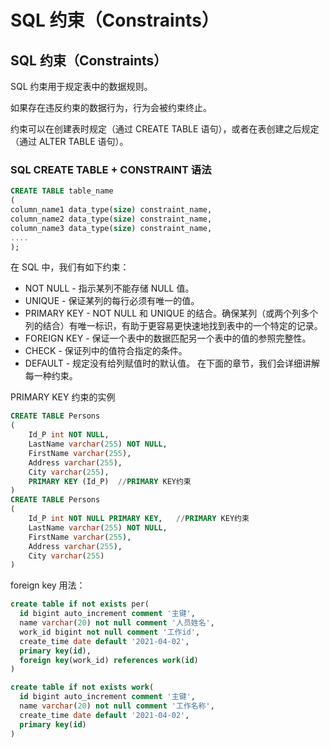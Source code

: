# SQL 约束（Constraints）
## SQL 约束（Constraints）
SQL 约束用于规定表中的数据规则。

如果存在违反约束的数据行为，行为会被约束终止。

约束可以在创建表时规定（通过 CREATE TABLE 语句），或者在表创建之后规定（通过 ALTER TABLE 语句）。

### SQL CREATE TABLE + CONSTRAINT 语法
```sql
CREATE TABLE table_name
(
column_name1 data_type(size) constraint_name,
column_name2 data_type(size) constraint_name,
column_name3 data_type(size) constraint_name,
....
);
```

在 SQL 中，我们有如下约束：
- NOT NULL - 指示某列不能存储 NULL 值。
- UNIQUE - 保证某列的每行必须有唯一的值。
- PRIMARY KEY - NOT NULL 和 UNIQUE 的结合。确保某列（或两个列多个列的结合）有唯一标识，有助于更容易更快速地找到表中的一个特定的记录。
- FOREIGN KEY - 保证一个表中的数据匹配另一个表中的值的参照完整性。
- CHECK - 保证列中的值符合指定的条件。
- DEFAULT - 规定没有给列赋值时的默认值。
在下面的章节，我们会详细讲解每一种约束。

PRIMARY KEY 约束的实例

```sql
CREATE TABLE Persons
(
    Id_P int NOT NULL,
    LastName varchar(255) NOT NULL,
    FirstName varchar(255),
    Address varchar(255),
    City varchar(255),
    PRIMARY KEY (Id_P)  //PRIMARY KEY约束
)
CREATE TABLE Persons
(
    Id_P int NOT NULL PRIMARY KEY,   //PRIMARY KEY约束
    LastName varchar(255) NOT NULL,
    FirstName varchar(255),
    Address varchar(255),
    City varchar(255)
)

```

foreign key 用法：

```sql
create table if not exists per(
  id bigint auto_increment comment '主键',
  name varchar(20) not null comment '人员姓名',
  work_id bigint not null comment '工作id',
  create_time date default '2021-04-02',
  primary key(id),
  foreign key(work_id) references work(id)
)

create table if not exists work(
  id bigint auto_increment comment '主键',
  name varchar(20) not null comment '工作名称',
  create_time date default '2021-04-02',
  primary key(id)
)
```
